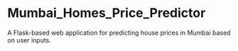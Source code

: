 # Mumbai_Homes_Price_Predictor
A Flask-based web application for predicting house prices in Mumbai based on user inputs.
